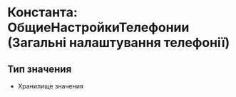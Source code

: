 ﻿# Константа: ОбщиеНастройкиТелефонии (Загальні налаштування телефонії)

## Тип значения

- Хранилище значения

